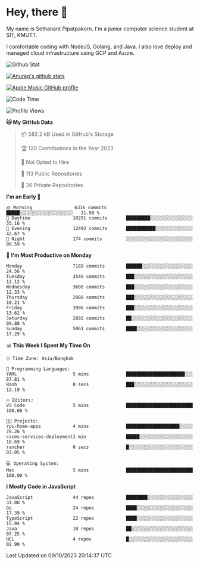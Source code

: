 # Hey, there 🙌
My name is Sethanant Pipatpakorn. I'm a junior computer science student at SIT, KMUTT.

I comfortable coding with NodeJS, Golang, and Java. I also love deploy and managed cloud infrastructure using GCP and Azure.

![Github Stat](https://github-profile-summary-cards.vercel.app/api/cards/profile-details?username=thetkpark&theme=dracula)

[![Anurag's github stats](https://github-readme-stats.vercel.app/api?username=thetkpark&count_private=true&show_icons=true&theme=tokyonight)](https://github.com/anuraghazra/github-readme-stats)

[![Apple Music GitHub profile](https://apple-music-github-profile.rayriffy.com/theme/light.svg?uid=000347.6120fcbefcb74cd59d65c108cc315787.1333)](https://github.com/rayriffy/apple-music-github-profile)

<!--START_SECTION:waka-->
![Code Time](http://img.shields.io/badge/Code%20Time-1%2C020%20hrs%2028%20mins-blue)

![Profile Views](http://img.shields.io/badge/Profile%20Views-2-blue)

**🐱 My GitHub Data** 

> 📦 582.2 kB Used in GitHub's Storage 
 > 
> 🏆 120 Contributions in the Year 2023
 > 
> 🚫 Not Opted to Hire
 > 
> 📜 113 Public Repositories 
 > 
> 🔑 36 Private Repositories 
 > 
**I'm an Early 🐤** 

```text
🌞 Morning                6316 commits        █████░░░░░░░░░░░░░░░░░░░░   21.58 % 
🌆 Daytime                10291 commits       █████████░░░░░░░░░░░░░░░░   35.16 % 
🌃 Evening                12492 commits       ███████████░░░░░░░░░░░░░░   42.67 % 
🌙 Night                  174 commits         ░░░░░░░░░░░░░░░░░░░░░░░░░   00.59 % 
```
📅 **I'm Most Productive on Monday** 

```text
Monday                   7189 commits        ██████░░░░░░░░░░░░░░░░░░░   24.56 % 
Tuesday                  3549 commits        ███░░░░░░░░░░░░░░░░░░░░░░   12.12 % 
Wednesday                3608 commits        ███░░░░░░░░░░░░░░░░░░░░░░   12.33 % 
Thursday                 2988 commits        ███░░░░░░░░░░░░░░░░░░░░░░   10.21 % 
Friday                   3986 commits        ███░░░░░░░░░░░░░░░░░░░░░░   13.62 % 
Saturday                 2892 commits        ██░░░░░░░░░░░░░░░░░░░░░░░   09.88 % 
Sunday                   5061 commits        ████░░░░░░░░░░░░░░░░░░░░░   17.29 % 
```


📊 **This Week I Spent My Time On** 

```text
🕑︎ Time Zone: Asia/Bangkok

💬 Programming Languages: 
YAML                     5 mins              ██████████████████████░░░   87.81 % 
Bash                     0 secs              ███░░░░░░░░░░░░░░░░░░░░░░   12.19 % 

🔥 Editors: 
VS Code                  5 mins              █████████████████████████   100.00 % 

🐱‍💻 Projects: 
rpi-home-apps            4 mins              ████████████████████░░░░░   78.26 % 
cscms-services-deployment1 min               █████░░░░░░░░░░░░░░░░░░░░   18.69 % 
rancher                  0 secs              █░░░░░░░░░░░░░░░░░░░░░░░░   03.05 % 

💻 Operating System: 
Mac                      5 mins              █████████████████████████   100.00 % 
```

**I Mostly Code in JavaScript** 

```text
JavaScript               44 repos            ████████░░░░░░░░░░░░░░░░░   31.88 % 
Go                       24 repos            ████░░░░░░░░░░░░░░░░░░░░░   17.39 % 
TypeScript               22 repos            ████░░░░░░░░░░░░░░░░░░░░░   15.94 % 
Java                     10 repos            ██░░░░░░░░░░░░░░░░░░░░░░░   07.25 % 
HCL                      4 repos             █░░░░░░░░░░░░░░░░░░░░░░░░   02.90 % 
```




 Last Updated on 09/10/2023 20:14:37 UTC
<!--END_SECTION:waka-->
